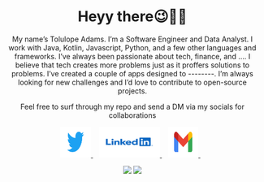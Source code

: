 <h1 align='center'>Heyy there😉👋🏽</h1>

<p align='center'>
My name’s Tolulope Adams. I’m a Software Engineer and Data Analyst. I work with Java, Kotlin, Javascript, Python, and a few other languages and frameworks. I’ve always been passionate about tech, finance, and …. I believe that tech creates more problems just as it proffers solutions to problems. I’ve created a couple of apps designed to --------.
I’m always looking for new challenges and I’d love to contribute to open-source projects.
</p>

<p align='center'>Feel free to surf through my repo and send a DM via my socials for collaborations</p>

<p align='center'>
  
<a href="https://twitter.com/thec0dec8ter" target="_blank">
  <img src="https://github.com/thec0dec8ter/thec0dec8ter/blob/main/twitter.svg" style="width:60px; height:60px" />
</a>&nbsp;&nbsp;
  
<a href="https://www.linkedin.com/in/tolulope-adams/" target="_blank">
  <img src="https://github.com/thec0dec8ter/thec0dec8ter/blob/main/linkedIn.svg" style="width:120px; height:60px" />
</a>&nbsp;&nbsp;
  
<a href="mailto:tolulopeadams7000@gmail.com" target="_blank">
  <img src="https://github.com/thec0dec8ter/thec0dec8ter/blob/main/gmail.svg" style="width:60px; height:60px" />
</a>&nbsp;&nbsp;

<p align = "center">
  <img src = "https://github-readme-stats.vercel.app/api?username=thec0dec8ter&show_icons=true&title_color=47ff78&text_color=efefed&icon_color=47ff78&bg_color=0b0b0c&line_height=27">
    
  <img src = "https://github-readme-stats.vercel.app/api/top-langs/?username=thec0dec8ter&title_color=47ff78&text_color=efefed&icon_color=47ff78&bg_color=0b0b0c&line_height=27">
</p>
